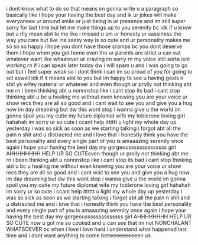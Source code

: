 i dont know what to do so that means im gonna write u a paragraph so basically like i hope your having the best day and ik ur jokes will make everyoneee ur around smile or just being in ur presence and im still super sorry for last time but let me make things up to you serenity bc idk if u know but u rlly mean alot to me like i missed u sm ur honesty ur sassiness the way you care but like ina sassy way is so cute and ur personality makes me so so so happy i hope you dont have those cramps bc you dont deserve them i hope when you get home even tho ur parents are strict u can eat whatever want like whaatever ur craving im sorry rn my voice still sorta isnt working rn if i can speak later today dw i will spam u and i was going to go out but i feel super weak so i dont think i can im so proud of you for going to scl aswell idk if it means alot to you but im happy to see u having goals n shit yk wifey material or whatever and even though ur prolly not thinking abt me rn i been thinking abt u nonnnstop like i cant stop its bad i cant stop thinking abt u bc u healing me without even knowing you are your voice ur show recs they are all so good and i cant wait to see you and give you a hug now im day dreaming but dw this wont stop i wanna give u the world im gonna spoil you my cutie my future diplomat wife my toblerone loving girl hahahah im sorry ur so cute i ccant help itttttt u light my whole day up yesterday i was so sick as soon as we starting talking i forgot abt all the pain n shit and u distracted me and i love that i honestly think you have the best personality and every single part of you is amaaazing serenity once again i hope your having the best day my gorgeoussssssssssssss girl AHHHHHHHH HELP UR SO CUTEeven though ur prolly not thinking abt me rn i been thinking abt u nonnnstop like i cant stop its bad i cant stop thinking abt u bc u healing me without even knowing you are your voice ur show recs they are all so good and i cant wait to see you and give you a hug now im day dreaming but dw this wont stop i wanna give u the world im gonna spoil you my cutie my future diplomat wife my toblerone loving girl hahahah im sorry ur so cute i ccant help itttttt u light my whole day up yesterday i was so sick as soon as we starting talking i forgot abt all the pain n shit and u distracted me and i love that i honestly think you have the best personality and every single part of you is amaaazing serenity once again i hope your having the best day my gorgeoussssssssssssss girl AHHHHHHHH HELP UR SO CUTE now u got me so cooked and u can see that im not NONCHALANT WHATSOEVER bc when i love i love hard i understand what happened last time and i dont want anything to come betweeeeeeeeen us 
